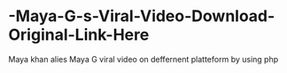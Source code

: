 # -Maya-G-s-Viral-Video-Download-Original-Link-Here
Maya khan alies Maya G viral video on deffernent platteform by using php
